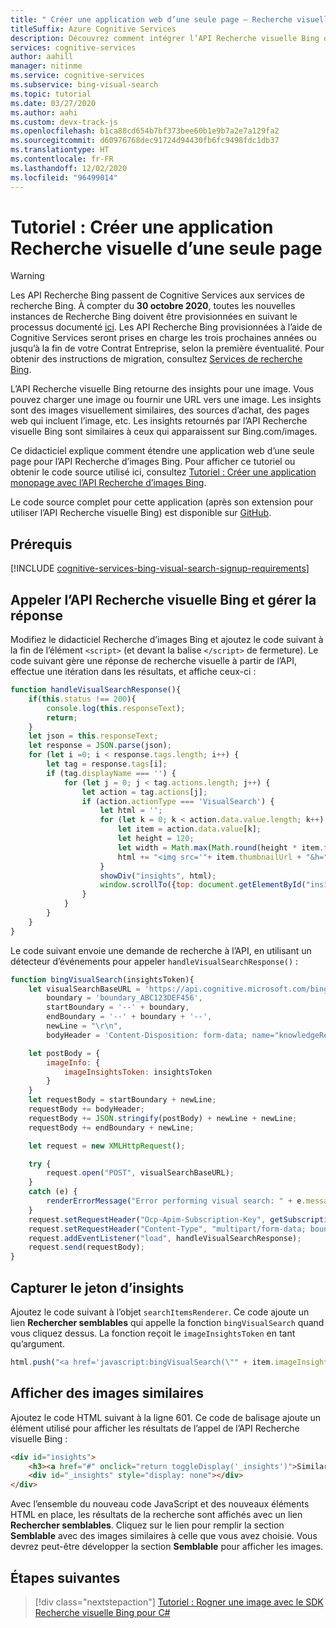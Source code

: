 ```yaml
---
title: " Créer une application web d’une seule page – Recherche visuelle Bing"
titleSuffix: Azure Cognitive Services
description: Découvrez comment intégrer l’API Recherche visuelle Bing dans une application web d’une seule page.
services: cognitive-services
author: aahill
manager: nitinme
ms.service: cognitive-services
ms.subservice: bing-visual-search
ms.topic: tutorial
ms.date: 03/27/2020
ms.author: aahi
ms.custom: devx-track-js
ms.openlocfilehash: b1ca88cd654b7bf373bee60b1e9b7a2e7a129fa2
ms.sourcegitcommit: d60976768dec91724d94430fb6fc9498fdc1db37
ms.translationtype: HT
ms.contentlocale: fr-FR
ms.lasthandoff: 12/02/2020
ms.locfileid: "96499014"
---
```

# <a name="tutorial-create-a-visual-search-single-page-web-app"></a>Tutoriel : Créer une application Recherche visuelle d’une seule page

> [!WARNING]
> Les API Recherche Bing passent de Cognitive Services aux services de recherche Bing. À compter du **30 octobre 2020**, toutes les nouvelles instances de Recherche Bing doivent être provisionnées en suivant le processus documenté [ici](/bing/search-apis/bing-web-search/create-bing-search-service-resource).
> Les API Recherche Bing provisionnées à l’aide de Cognitive Services seront prises en charge les trois prochaines années ou jusqu’à la fin de votre Contrat Entreprise, selon la première éventualité.
> Pour obtenir des instructions de migration, consultez [Services de recherche Bing](/bing/search-apis/bing-web-search/create-bing-search-service-resource).

L’API Recherche visuelle Bing retourne des insights pour une image. Vous pouvez charger une image ou fournir une URL vers une image. Les insights sont des images visuellement similaires, des sources d’achat, des pages web qui incluent l’image, etc. Les insights retournés par l’API Recherche visuelle Bing sont similaires à ceux qui apparaissent sur Bing.com/images.

Ce didacticiel explique comment étendre une application web d’une seule page pour l’API Recherche d’images Bing. Pour afficher ce tutoriel ou obtenir le code source utilisé ici, consultez [Tutoriel : Créer une application monopage avec l’API Recherche d’images Bing](../Bing-Image-Search/tutorial-bing-image-search-single-page-app.md).

Le code source complet pour cette application (après son extension pour utiliser l’API Recherche visuelle Bing) est disponible sur [GitHub](https://github.com/Azure-Samples/cognitive-services-REST-api-samples/blob/master/Tutorials/Bing-Visual-Search/BingVisualSearchApp.html).

## <a name="prerequisites"></a>Prérequis

[!INCLUDE [cognitive-services-bing-visual-search-signup-requirements](../../../includes/cognitive-services-bing-visual-search-signup-requirements.md)]

## <a name="call-the-bing-visual-search-api-and-handle-the-response"></a>Appeler l’API Recherche visuelle Bing et gérer la réponse

Modifiez le didacticiel Recherche d’images Bing et ajoutez le code suivant à la fin de l’élément `<script>` (et devant la balise `</script>` de fermeture). Le code suivant gère une réponse de recherche visuelle à partir de l’API, effectue une itération dans les résultats, et affiche ceux-ci :

``` javascript
function handleVisualSearchResponse(){
    if(this.status !== 200){
        console.log(this.responseText);
        return;
    }
    let json = this.responseText;
    let response = JSON.parse(json);
    for (let i =0; i < response.tags.length; i++) {
        let tag = response.tags[i];
        if (tag.displayName === '') {
            for (let j = 0; j < tag.actions.length; j++) {
                let action = tag.actions[j];
                if (action.actionType === 'VisualSearch') {
                    let html = '';
                    for (let k = 0; k < action.data.value.length; k++) {
                        let item = action.data.value[k];
                        let height = 120;
                        let width = Math.max(Math.round(height * item.thumbnail.width / item.thumbnail.height), 120);
                        html += "<img src='"+ item.thumbnailUrl + "&h=" + height + "&w=" + width + "' height=" + height + " width=" + width + "'>";
                    }
                    showDiv("insights", html);
                    window.scrollTo({top: document.getElementById("insights").getBoundingClientRect().top, behavior: "smooth"});
                }
            }
        }
    }
}
```

Le code suivant envoie une demande de recherche à l’API, en utilisant un détecteur d’événements pour appeler `handleVisualSearchResponse()` :

```javascript
function bingVisualSearch(insightsToken){
    let visualSearchBaseURL = 'https://api.cognitive.microsoft.com/bing/v7.0/images/visualsearch',
        boundary = 'boundary_ABC123DEF456',
        startBoundary = '--' + boundary,
        endBoundary = '--' + boundary + '--',
        newLine = "\r\n",
        bodyHeader = 'Content-Disposition: form-data; name="knowledgeRequest"' + newLine + newLine;

    let postBody = {
        imageInfo: {
            imageInsightsToken: insightsToken
        }
    }
    let requestBody = startBoundary + newLine;
    requestBody += bodyHeader;
    requestBody += JSON.stringify(postBody) + newLine + newLine;
    requestBody += endBoundary + newLine;

    let request = new XMLHttpRequest();

    try {
        request.open("POST", visualSearchBaseURL);
    } 
    catch (e) {
        renderErrorMessage("Error performing visual search: " + e.message);
    }
    request.setRequestHeader("Ocp-Apim-Subscription-Key", getSubscriptionKey());
    request.setRequestHeader("Content-Type", "multipart/form-data; boundary=" + boundary);
    request.addEventListener("load", handleVisualSearchResponse);
    request.send(requestBody);
}
```

## <a name="capture-insights-token"></a>Capturer le jeton d’insights

Ajoutez le code suivant à l’objet `searchItemsRenderer`. Ce code ajoute un lien **Rechercher semblables** qui appelle la fonction `bingVisualSearch` quand vous cliquez dessus. La fonction reçoit le `imageInsightsToken` en tant qu’argument.

``` javascript
html.push("<a href='javascript:bingVisualSearch(\"" + item.imageInsightsToken + "\");'>find similar</a><br>");
```

## <a name="display-similar-images"></a>Afficher des images similaires

Ajoutez le code HTML suivant à la ligne 601. Ce code de balisage ajoute un élément utilisé pour afficher les résultats de l’appel de l’API Recherche visuelle Bing :

``` html
<div id="insights">
    <h3><a href="#" onclick="return toggleDisplay('_insights')">Similar</a></h3>
    <div id="_insights" style="display: none"></div>
</div>
```

Avec l’ensemble du nouveau code JavaScript et des nouveaux éléments HTML en place, les résultats de la recherche sont affichés avec un lien **Rechercher semblables**. Cliquez sur le lien pour remplir la section **Semblable** avec des images similaires à celle que vous avez choisie. Vous devrez peut-être développer la section **Semblable** pour afficher les images.

## <a name="next-steps"></a>Étapes suivantes

> [!div class="nextstepaction"]
> [Tutoriel : Rogner une image avec le SDK Recherche visuelle Bing pour C#](tutorial-visual-search-crop-area-results.md)